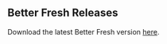 ## Better Fresh Releases

Download the latest Better Fresh version [here](https://github.com/jakobvogler/better-fresh-releases/releases/latest).
